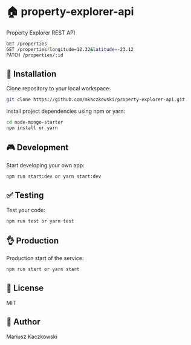# 🏠 property-explorer-api

Property Explorer REST API

```bash
GET /properties
GET /properties?longitude=12.32&latitude=-23.12
PATCH /properties/:id
```

## 🔧 Installation

Clone repository to your local workspace:
```bash
git clone https://github.com/mkaczkowski/property-explorer-api.git
```

Install project dependencies using npm or yarn:

```bash
cd node-mongo-starter
npm install or yarn
```

## 🎮 Development

Start developing your own app:

```bash
npm run start:dev or yarn start:dev
```

## ✅ Testing

Test your code:

```bash
npm run test or yarn test
```

## 👌 Production

Production start of the service:

```bash
npm run start or yarn start
```

## 📜 License

MIT

## 👨 Author

Mariusz Kaczkowski
